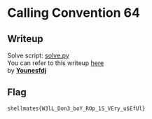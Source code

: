 # Calling Convention 64
## Writeup
Solve script: [solve.py](./solve.py)  
You can refer to this writeup [here](https://github.com/Younesfdj/Write-ups/tree/main/Hack.INI-2K23/Pwn/64bits_call_convo)    
by **[Younesfdj](https://github.com/Younesfdj)**
## Flag
```shellmates{W3lL_Don3_boY_ROp_1S_VEry_u$EfUl}```
